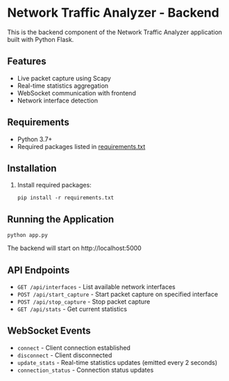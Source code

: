# Network Traffic Analyzer - Backend

This is the backend component of the Network Traffic Analyzer application built with Python Flask.

## Features

- Live packet capture using Scapy
- Real-time statistics aggregation
- WebSocket communication with frontend
- Network interface detection

## Requirements

- Python 3.7+
- Required packages listed in [requirements.txt](requirements.txt)

## Installation

1. Install required packages:
   ```
   pip install -r requirements.txt
   ```

## Running the Application

```
python app.py
```

The backend will start on http://localhost:5000

## API Endpoints

- `GET /api/interfaces` - List available network interfaces
- `POST /api/start_capture` - Start packet capture on specified interface
- `POST /api/stop_capture` - Stop packet capture
- `GET /api/stats` - Get current statistics

## WebSocket Events

- `connect` - Client connection established
- `disconnect` - Client disconnected
- `update_stats` - Real-time statistics updates (emitted every 2 seconds)
- `connection_status` - Connection status updates